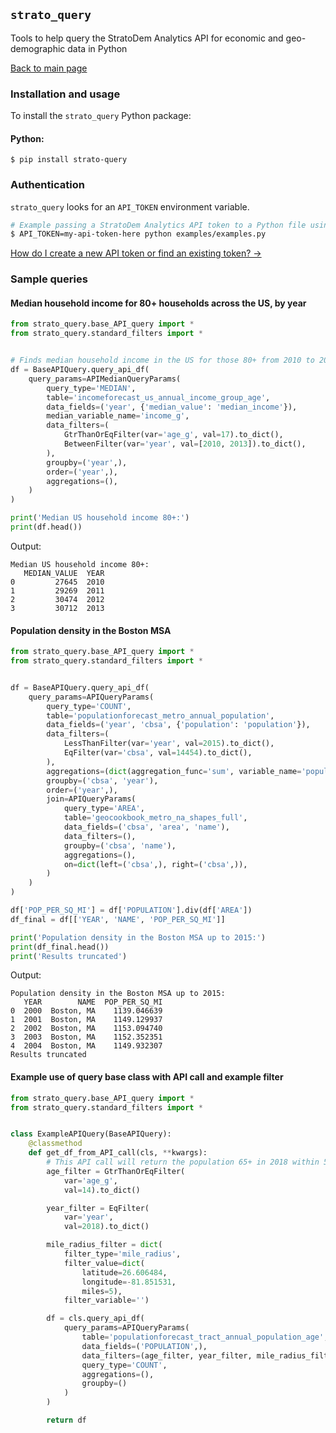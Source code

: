 ## `strato_query`
Tools to help query the StratoDem Analytics API for economic and geo-demographic data in Python

[Back to main page](/)

### Installation and usage

To install the `strato_query` Python package:
#### Python:
```
$ pip install strato-query
```

### Authentication
`strato_query` looks for an `API_TOKEN` environment variable.
```bash
# Example passing a StratoDem Analytics API token to a Python file using the API
$ API_TOKEN=my-api-token-here python examples/examples.py
```

[How do I create a new API token or find an existing token? &rarr;](https://academy.stratodem.com/article/82-creating-and-managing-api-tokens)

### Sample queries

#### Median household income for 80+ households across the US, by year
```python
from strato_query.base_API_query import *
from strato_query.standard_filters import *


# Finds median household income in the US for those 80+ from 2010 to 2013
df = BaseAPIQuery.query_api_df(
    query_params=APIMedianQueryParams(
        query_type='MEDIAN',
        table='incomeforecast_us_annual_income_group_age',
        data_fields=('year', {'median_value': 'median_income'}),
        median_variable_name='income_g',
        data_filters=(
            GtrThanOrEqFilter(var='age_g', val=17).to_dict(),
            BetweenFilter(var='year', val=[2010, 2013]).to_dict(),
        ),
        groupby=('year',),
        order=('year',),
        aggregations=(),
    )
)

print('Median US household income 80+:')
print(df.head())
```

Output:
```
Median US household income 80+:
   MEDIAN_VALUE  YEAR
0         27645  2010
1         29269  2011
2         30474  2012
3         30712  2013
```

#### Population density in the Boston MSA
```python
from strato_query.base_API_query import *
from strato_query.standard_filters import *


df = BaseAPIQuery.query_api_df(
    query_params=APIQueryParams(
        query_type='COUNT',
        table='populationforecast_metro_annual_population',
        data_fields=('year', 'cbsa', {'population': 'population'}),
        data_filters=(
            LessThanFilter(var='year', val=2015).to_dict(),
            EqFilter(var='cbsa', val=14454).to_dict(),
        ),
        aggregations=(dict(aggregation_func='sum', variable_name='population'),),
        groupby=('cbsa', 'year'),
        order=('year',),
        join=APIQueryParams(
            query_type='AREA',
            table='geocookbook_metro_na_shapes_full',
            data_fields=('cbsa', 'area', 'name'),
            data_filters=(),
            groupby=('cbsa', 'name'),
            aggregations=(),
            on=dict(left=('cbsa',), right=('cbsa',)),
        )
    )
)

df['POP_PER_SQ_MI'] = df['POPULATION'].div(df['AREA'])
df_final = df[['YEAR', 'NAME', 'POP_PER_SQ_MI']]

print('Population density in the Boston MSA up to 2015:')
print(df_final.head())
print('Results truncated')
```

Output:

```
Population density in the Boston MSA up to 2015:
   YEAR        NAME  POP_PER_SQ_MI
0  2000  Boston, MA    1139.046639
1  2001  Boston, MA    1149.129937
2  2002  Boston, MA    1153.094740
3  2003  Boston, MA    1152.352351
4  2004  Boston, MA    1149.932307
Results truncated
```

#### Example use of query base class with API call and example filter
```python
from strato_query.base_API_query import *
from strato_query.standard_filters import *


class ExampleAPIQuery(BaseAPIQuery):
    @classmethod
    def get_df_from_API_call(cls, **kwargs):
        # This API call will return the population 65+ in 2018 within 5 miles of the lat/long pair
        age_filter = GtrThanOrEqFilter(
            var='age_g',
            val=14).to_dict()

        year_filter = EqFilter(
            var='year',
            val=2018).to_dict()

        mile_radius_filter = dict(
            filter_type='mile_radius',
            filter_value=dict(
                latitude=26.606484,
                longitude=-81.851531,
                miles=5),
            filter_variable='')

        df = cls.query_api_df(
            query_params=APIQueryParams(
                table='populationforecast_tract_annual_population_age',
                data_fields=('POPULATION',),
                data_filters=(age_filter, year_filter, mile_radius_filter),
                query_type='COUNT',
                aggregations=(),
                groupby=()
            )
        )

        return df
```
